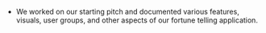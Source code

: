 - We worked on our starting pitch and documented various features, visuals, user groups, and other aspects of our fortune telling application.
